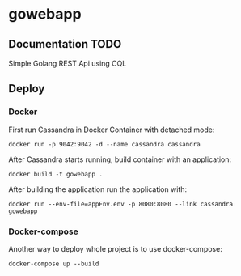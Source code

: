 # gowebapp
## Documentation TODO
Simple Golang REST Api using CQL
## Deploy
### Docker
First run Cassandra in Docker Container with detached mode:
```
docker run -p 9042:9042 -d --name cassandra cassandra
```
After Cassandra starts running, build container with an application:
```
docker build -t gowebapp .
```
After building the application run the application with:
```
docker run --env-file=appEnv.env -p 8080:8080 --link cassandra gowebapp
```

### Docker-compose
Another way to deploy whole project is to use docker-compose:
```
docker-compose up --build
```
